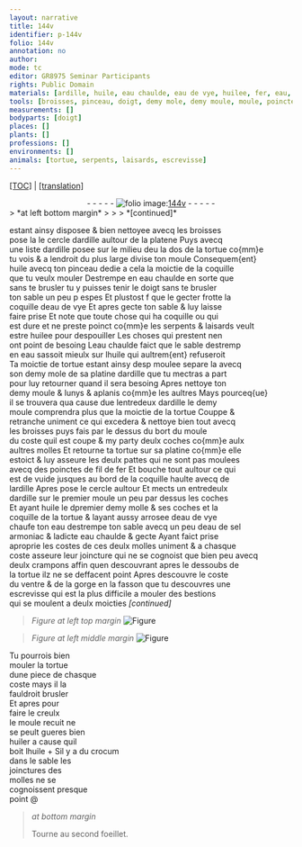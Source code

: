 ```yaml
---
layout: narrative
title: 144v
identifier: p-144v
folio: 144v
annotation: no
author:
mode: tc
editor: GR8975 Seminar Participants
rights: Public Domain
materials: [ardille, huile, eau chaulde, eau de vye, huilee, fer, eau, eau de sel armoniac, huiler, crocum]
tools: [broisses, pinceau, doigt, demy mole, demy moule, moule, poinctes de fil de fer, cercle, molles, crampons]
measurements: []
bodyparts: [doigt]
places: []
plants: []
professions: []
environments: []
animals: [tortue, serpents, laisards, escrevisse]
---
```


<p><a href="{{ site.baseurl }}/diplomatic/" target="_blank">[TOC]</a> | <a href="{{ site.baseurl }}/texts/p-144v_tl/">[translation]</a></p><div class="folio" align="center">- - - - - <a href="http://gallica.bnf.fr/ark:/12148/btv1b10500001g/f294.image" target="_blank"><img src="https://cu-mkp.github.io/2017-workshop-edition/assets/photo-icon.png" alt="folio image: " style="display:inline-block; margin-bottom:-3px;"/>144v</a> - - - - - </div>  
> *at left bottom margin*
> 
> 
>  
*[continued]*
  
estant ainsy disposee & bien nettoyee avecq les <span class="tl">broisses</span><br/> pose <span class="del">la</span> le cercle d<span class="m">ardille</span> aultour de la platene Puys avecq<br/> une liste d<span class="m">ardille</span> posee sur le milieu d<span class="del">e</span>u <span class="del">la</span> dos de la <span class="al">tortue</span> co{mm}e<br/> tu vois & a lendroit du plus large divise ton moule Consequem{ent}<br/> <span class="m">huile</span> avecq ton <span class="tl">pinceau</span> dedie a cela la moictie de la coquille<br/> que tu veulx mouler Destrempe en <span class="m">eau chaulde</span> en sorte que<br/> sans te brusler tu y puisses tenir le <span class="tl"><span class="bp">doigt</span></span> sans te brusler<br/> ton sable un peu <span class="del">p</span> espes Et plustost <span class="del">f</span> que le gecter frotte la<br/> coquille d<span class="m">eau de vye</span> Et apres gecte ton sable & luy laisse<br/> faire prise Et note que toute chose qui ha coquille ou qui<br/> est dure et ne preste poinct co{mm}e les <span class="al">serpents</span> & <span class="al">laisards</span> veult<br/> estre <span class="m">huilee</span> pour despouiller Les choses qui prestent nen<br/> ont point de besoing L<span class="m">eau chaulde</span> faict que le sable destremp<br/> <span class="del">en eau</span> sassoit mieulx sur l<span class="m">huile</span> qui aultrem{ent} refuseroit<br/> Ta moictie de <span class="al">tortue</span> estant ainsy <span class="del">desp</span> moulee separe la avecq<br/> son <span class="tl">demy mole</span> de sa platine d<span class="m">ardille</span> que tu mectras a part<br/> pour luy retourner quand il sera besoing Apres nettoye ton<br/> <span class="tl">demy moule</span> & lunys & aplanis co{mm}e les aultres Mays pourceq{ue}<br/> il se trouvera qua cause d<span class="del">u</span>e lentredeux d<span class="m">ardille</span> le <span class="tl">demy<br/> moule</span> comprendra plus que la moictie de la <span class="al">tortue</span> Couppe &<br/> retranche uniment ce qui excedera & nettoye bien tout avecq<br/> les <span class="tl">broisses</span> puys fais par le dessus du bort du <span class="tl">moule</span><br/> du coste quil est coupe & my party deulx coches co{mm}e aulx<br/> aultres molles Et retourne ta <span class="al">tortue</span> sur sa platine co{mm}e elle<br/> estoict & luy asseure les deulx pattes qui ne sont pas moulees<br/> avecq des <span class="tl">poinctes de fil de <span class="m">fer</span></span> Et bouche tout aultour ce qui<br/> est de vuide jusques au bord de la coquille haulte avecq de<br/> l<span class="m">ardille</span> Apres pose le <span class="tl">cercle</span> aultour Et mects un entredeulx<br/> d<span class="m">ardille</span> sur le premier moule un peu par dessus les coches<br/> Et ayant <span class="m">huile</span> le <span class="del">d</span>premier demy molle & ses coches et la<br/> coquille de la <span class="al">tortue</span> & layant aussy arrosee d<span class="m">eau de vye</span><br/> chaufe ton <span class="m">eau</span> destrempe ton sable avecq un peu d<span class="m">eau de sel<br/> armoniac</span> & ladicte <span class="m">eau chaulde</span> & gecte Ayant faict prise<br/> aproprie les costes de ces deulx <span class="tl">molles</span> uniment & a chasque<br/> coste asseure leur joincture qui ne se cognoist que bien peu avecq<br/> deulx <span class="tl">crampons</span> affin quen descouvrant apres le dessoubs de<br/> la tortue ilz ne se deffacent point Apres descouvre le coste<br/> du ventre & de la gorge en la fasson que tu descouvres une<br/> <span class="al">escrevisse</span> qui est la plus difficile a mouler des bestions<br/> qui se moulent a deulx moicties 
*[continued]*
 
 
> *Figure*
> *at left top margin*
> <a href="https://drive.google.com/open?id=0B9-oNrvWdlO5ZGhySWFITlRSaG8" target="_blank"><img src="https://cu-mkp.github.io/GR8975-edition/assets/photo-icon.png" alt="Figure" style="display:inline-block; margin-bottom:-3px;"/></a>
 
> *Figure*
> *at left middle margin*
> <a href="https://drive.google.com/open?id=0B9-oNrvWdlO5SlhGM2FYLUUteXc" target="_blank"><img src="https://cu-mkp.github.io/GR8975-edition/assets/photo-icon.png" alt="Figure" style="display:inline-block; margin-bottom:-3px;"/></a>
  
Tu pourrois bien<br/> mouler la <span class="al">tortue</span><br/> dune piece de chasque<br/> coste mays il la<br/> fauldroit brusler<br/> Et apres pour<br/> faire le creulx<br/> le moule recuit ne<br/> se peult gueres bien<br/> <span class="m">huiler</span> a cause quil<br/> boit l<span class="m">huile</span>
  \+ 
Sil y a du <span class="m">crocum</span><br/> dans le sable les<br/> joinctures des<br/> molles ne se<br/> cognoissent presque<br/> point
 @
> *at bottom margin*
> 
> 
>  Tourne au second foeillet.
 
